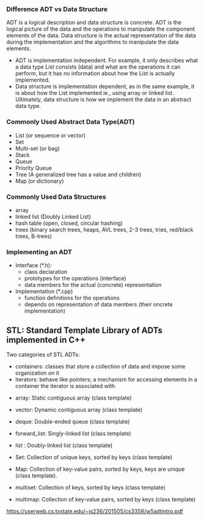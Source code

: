 

### Difference ADT vs Data Structure
ADT is a logical description and data structure is concrete. 
ADT is the logical picture of the data and the operations to manipulate the component elements of the data. 
Data structure is the actual representation of the data during the implementation and the algorithms to manipulate the data elements.

- ADT is implementation independent. For example, it only describes what a data type _List_ consists (data) and what are the operations it can perform, but it has no information about how the List is actually implemented.
- Data structure is implementation dependent, as in the same example, it is about how the List implemented ie., using array or linked list. Ultimately, data structure is how we implement the data in an abstract data type.

### Commonly Used Abstract Data Type(ADT)
- List (or sequence or vector)
- Set
- Multi-set (or bag)
- Stack
- Queue
- Priority Queue
- Tree (A generalized tree has a value and children)
- Map (or dictionary) 

### Commonly Used Data Structures 
- array
- linked list (Doubly Linked List)
- hash table (open, closed, circular hashing) 
- trees (binary search trees, heaps, AVL trees, 2-3 trees, tries, red/black trees, B-trees)

### Implementing an ADT
* Interface (*.h):
  - class declaration
  - prototypes for the operations (interface)
  - data members for the actual (concrete) representation
* Implementation (*.cpp)
  - function definitions for the operations
  - depends on representation of data members (their oncrete implementation)

## STL: Standard Template Library of ADTs implemented in C++
Two categories of STL ADTs:
- containers: classes that store a collection of data and impose some organization on it
- iterators: behave like pointers; a mechanism for accessing elements in a container the iterator is associated with

* array: Static contiguous array (class template)
* vector: Dynamic contiguous array (class template)
* deque: Double-ended queue (class template)
* forward_list: Singly-linked list (class template)
* list : Doubly-linked list (class template)

* Set: Collection of unique keys, sorted by keys
(class template)
* Map: Collection of key-value pairs, sorted by keys, keys are unique (class template).
* multiset: Collection of keys, sorted by keys (class template)
* multimap: Collection of key-value pairs, sorted by keys (class template)

https://userweb.cs.txstate.edu/~js236/201505/cs3358/w5adtintro.pdf
